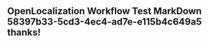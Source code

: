 <properties
ms.topic="hero-topic"
ms.test1="hero-topic"
ms.test2="test"/>

## OpenLocalization Workflow Test MarkDown 58397b33-5cd3-4ec4-ad7e-e115b4c649a5 thanks!
